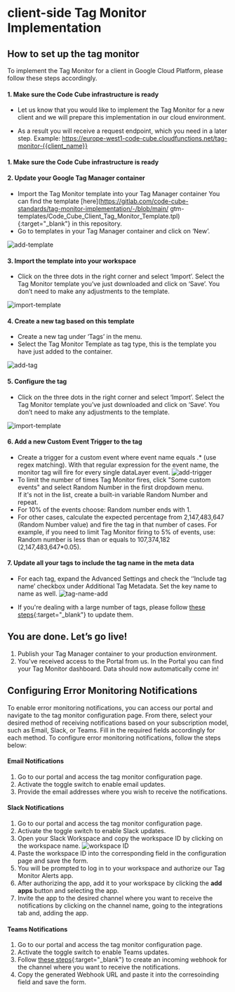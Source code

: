 # client-side Tag Monitor Implementation

## How to set up the tag monitor

To implement the Tag Monitor for a client in Google Cloud Platform, please follow these steps accordingly.             

#### 1. **Make sure the Code Cube infrastructure is ready**

   -  Let us know that you would like to implement the Tag Monitor for a new client and we will prepare this implementation in our cloud environment.

   -   As a result you will receive a request endpoint, which you need in a later step. Example: https://europe-west1-code-cube.cloudfunctions.net/tag-monitor-{{client_name}}                



#### 1. **Make sure the Code Cube infrastructure is ready**

#### 2. **Update your Google Tag Manager container**

   -   Import the Tag Monitor template into your Tag Manager container
      You can find the template [here](https://gitlab.com/code-cube-standards/tag-monitor-implementation/-/blob/main/   gtm-templates/Code_Cube_Client_Tag_Monitor_Template.tpl){:target="_blank"} in this repository.
   -   Go to templates in your Tag Manager container and click on ‘New’.

   ![add-template](../images/import-temp.png)

#### 3. **Import the template into your workspace**      


   -   Click on the three dots in the right corner and select ‘Import’. Select the Tag Monitor template you’ve just       downloaded and click on ‘Save’. You don’t need to make any adjustments to the template.

   ![import-template](../images/temp-editor.png)

#### 4. **Create a new tag based on this template**

   -   Create a new tag under ‘Tags’ in the menu.
   -   Select the Tag Monitor Template as tag type, this is the template you have just added to the container.
   
   ![add-tag](../images/create-tag.png)

#### 5. **Configure the tag**


   -   Click on the three dots in the right corner and select ‘Import’. Select the Tag Monitor template you’ve just       downloaded and click on ‘Save’. You don’t need to make any adjustments to the template.

   ![import-template](../images/temp-editor.png)                 


#### 6. **Add a new Custom Event Trigger to the tag**


   - Create a trigger for a custom event where event name equals .\* (use regex matching). With that regular expression for the event name, the monitor tag will fire for every single dataLayer event.
   ![add-trigger](../images/add-trigger.png)
   - To limit the number of times Tag Monitor fires, click "Some custom events" and select Random Number in the first dropdown menu.\
   If it's not in the list, create a built-in variable Random Number and repeat.
   - For 10% of the events choose: Random number ends with 1.
   - For other cases, calculate the expected percentage from 2,147,483,647 (Random Number value) and fire the tag in that number of cases. For example, if you need to limit Tag Monitor firing to 5% of events, use: Random number is less than or equals to 107,374,182 (2,147,483,647\*0.05).           


   
#### 7. **Update all your tags to include the tag name in the meta data**


   - For each tag, expand the Advanced Settings and check the ‘’Include tag name’ checkbox under Additional Tag Metadata. Set the key name to name as well.
    ![tag-name-add](../images/add-metadata.png)

   - If you're dealing with a large number of tags, please follow [these steps](https://gitlab.com/code-cube-standards/tag-monitor-implementation/-/wikis/Tags-bulk-edit){:target="_blank"} to update them.

## You are done. Let’s go live!

   1. Publish your Tag Manager container to your production environment.
   2. You’ve received access to the Portal from us. In the Portal you can find your Tag Monitor dashboard. Data should now automatically come in!


## Configuring Error Monitoring Notifications

To enable error monitoring notifications, you can access our portal and navigate to the tag monitor configuration page. From there, select your desired method of receiving notifications based on your subscription model, such as Email, Slack, or Teams. Fill in the required fields accordingly for each method.
To configure error monitoring notifications, follow the steps below:

#### **Email Notifications**
1. Go to our portal and access the tag monitor configuration page.
2. Activate the toggle switch to enable email updates.
3. Provide the email addresses where you wish to receive the notifications.


#### **Slack Notifications**
1. Go to our portal and access the tag monitor configuration page.
2. Activate the toggle switch to enable Slack updates.
3. Open your Slack Workspace and copy the workspace ID by clicking on the workspace name. 
![workspace ID](../images/workspace-id.png)
4. Paste the workspace ID into the corresponding field in the configuration page and save the form.
5. You will be prompted to log in to your workspace and authorize our Tag Monitor Alerts app.
6. After authorizing the app, add it to your workspace by clicking the **add apps** button and selecting the app.
7. Invite the app to the desired channel where you want to receive the notifications by clicking on the channel name, going to the integrations tab and, adding the app.


#### **Teams Notifications**
1. Go to our portal and access the tag monitor configuration page.
2. Activate the toggle switch to enable Teams updates.
3. Follow [these steps](https://learn.microsoft.com/en-us/microsoftteams/platform/webhooks-and-connectors/how-to/add-incoming-webhook?tabs=dotnet){:target="_blank"} to create an incoming webhook for the channel where you want to receive the notifications.
4. Copy the generated Webhook URL and paste it into the corresoinding field and save the form.
